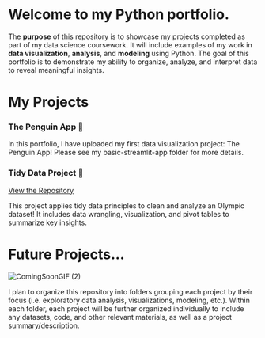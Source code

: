 # Welcome to my Python portfolio.
The **purpose** of this repository is to showcase my projects completed as part of my data science coursework. It will include examples of my work in **data visualization**, **analysis**, and **modeling** using Python. The goal of this portfolio is to demonstrate my ability to organize, analyze, and interpret data to reveal meaningful insights.

# My Projects

### The Penguin App 🐧

In this portfolio, I have uploaded my first data visualization project: The Penguin App! Please see my basic-streamlit-app folder for more details.

### Tidy Data Project 🏅
[View the Repository](https://github.com/cameronsage923/TidyData-Project)

This project applies tidy data principles to clean and analyze an Olympic dataset! 
It includes data wrangling, visualization, and pivot tables to summarize key insights.

# Future Projects...

![ComingSoonGIF (2)](https://github.com/user-attachments/assets/82cb2ce7-1072-4636-bd20-fb7429d87e71)


I plan to organize this repository into folders grouping each project by their focus (i.e. exploratory data analysis, visualizations, modeling, etc.). Within each folder, each project will be further organized individually to include any datasets, code, and other relevant materials, as well as a project summary/description. 
